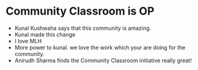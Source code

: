 # Community Classroom is OP

- Kunal Kushwaha says that this community is amazing.
- Kunal made this change
- I love MLH
- More power to kunal.  we love the work which your are doing for the community.
- Anirudh Sharma finds the Community Classroom initiative really great!
